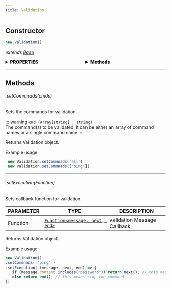 ```yaml
---
title: Validation
---
```



## Constructor
```js
new Validation()
```
_extends <a href="/guide/BaseManager.html">Base</a>_


<div style="display: flex; font-weight: 900;" class="mb">
  <div style="flex: 1;">
    <details>
      <summary>PROPERTIES</summary>
       No PROPERTIES Valid
    </details>
  </div>
  <div style="flex: 1;">
    <details>
      <summary>Methods</summary>
      <a href="#setCommnads" class="block">setCommnads</a> 
      <a href="#setExecution" class="block">setExecution</a> 
    </details>
  </div>
</div>
<hr>


## Methods
<h6 class="pp" id="setCommnads">.setCommnads(cmds)</h6>

Sets the commands for validation.

::: warning
 `cmd (Array[string] | string)`
 <br>
 The command(s) to be validated. It can be either an array of command names or a single command name.
:::

Returns Validation object.

Example usage:

```js {1,2}
 new Validation.setCommnads('all')
 new Validation.setCommnads(['ping'])
```
<hr>

<h6 class="pp" id="setExecution">.setExecution(Function)</h6>

Sets callback function for validation.

PARAMETER | TYPE  | DESCRIPTION |
------------------------------------------------------------ | ------------------------------ | -------- 
Function | [`Function<message, next, end>`](https://developer.mozilla.org/en-US/docs/Web/JavaScript/Reference/Global_Objects/Function) | validation Message Callback  

  Returns Validation object.

Example usage:

```js {3}
new Validation()
.setCommnads(["ping"])
.setExecution( (message, next, end) => {
   if (message.content.includes("password")) return next(); // this means do other validation if there is more than one
   else return end(); // this means stop the command
})
```